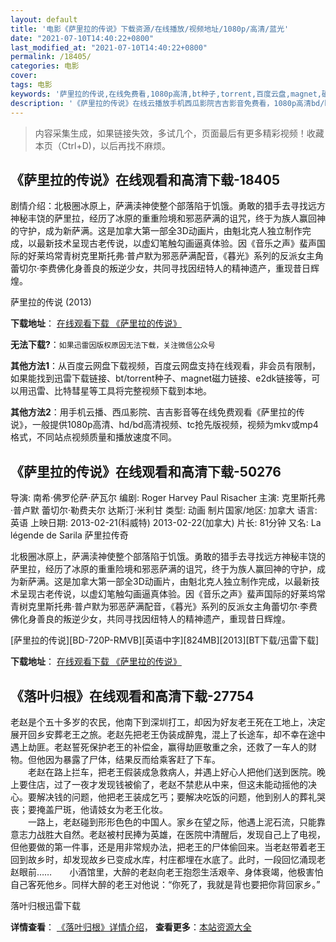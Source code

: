```yaml
---
layout: default
title: '电影《萨里拉的传说》下载资源/在线播放/视频地址/1080p/高清/蓝光'
date: "2021-07-10T14:40:22+0800"
last_modified_at: "2021-07-10T14:40:22+0800"
permalink: /18405/
categories: 电影
cover:
tags: 电影
keywords: '萨里拉的传说,在线免费看,1080p高清,bt种子,torrent,百度云盘,magnet,磁力链,迅雷下载资源'
description: '《萨里拉的传说》在线云播放手机西瓜影院吉吉影音免费看，1080p高清bd/hd未删减完整版和tc抢先枪版，mkv/mp4格式，附带bt/torrent种子、magnet/磁力链、百度云盘、网盘资源迅雷下载链接'
---
```


>内容采集生成，如果链接失效，多试几个，页面最后有更多精彩视频！收藏本页（Ctrl+D)，以后再找不麻烦。


## 《萨里拉的传说》在线观看和高清下载-18405

剧情介绍：北极圈冰原上，萨满渎神使整个部落陷于饥饿。勇敢的猎手去寻找远方神秘丰饶的萨里拉，经历了冰原的重重险境和邪恶萨满的诅咒，终于为族人赢回神的守护，成为新萨满。这是加拿大第一部全3D动画片，由魁北克人独立制作完成，以最新技术呈现古老传说，以虚幻笔触勾画逼真体验。因《音乐之声》蜚声国际的好莱坞常青树克里斯托弗·普卢默为邪恶萨满配音，《暮光》系列的反派女主角蕾切尔·李费佛化身善良的叛逆少女，共同寻找因纽特人的精神遗产，重现昔日辉煌。


萨里拉的传说 (2013)

**下载地址**： [在线观看下载 《萨里拉的传说》](https://www.btbtdy.me/btdy/dy2975.html) 


**无法下载?**：`如果迅雷因版权原因无法下载，关注微信公众号 `

**其他方法1**：从百度云网盘下载视频，百度云网盘支持在线观看，非会员有限制，如果能找到迅雷下载链接、bt/torrent种子、magnet磁力链接、e2dk链接等，可以用迅雷、比特彗星等工具将完整视频下载到本地。

**其他方法2**：用手机云播、西瓜影院、吉吉影音等在线免费观看《萨里拉的传说》，一般提供1080p高清、hd/bd高清视频、tc抢先版视频，视频为mkv或mp4格式，不同站点视频质量和播放速度不同。


## 《萨里拉的传说》在线观看和高清下载-50276

导演: 南希·佛罗伦萨·萨瓦尔 编剧: Roger Harvey Paul Risacher 主演: 克里斯托弗·普卢默 蕾切尔·勒费夫尔 达斯汀·米利甘 类型: 动画 制片国家/地区: 加拿大 语言: 英语 上映日期: 2013-02-21(科威特) 2013-02-22(加拿大) 片长: 81分钟 又名: La légende de Sarila 萨里拉传奇

北极圈冰原上，萨满渎神使整个部落陷于饥饿。勇敢的猎手去寻找远方神秘丰饶的萨里拉，经历了冰原的重重险境和邪恶萨满的诅咒，终于为族人赢回神的守护，成为新萨满。这是加拿大第一部全3D动画片，由魁北克人独立制作完成，以最新技术呈现古老传说，以虚幻笔触勾画逼真体验。因《音乐之声》蜚声国际的好莱坞常青树克里斯托弗·普卢默为邪恶萨满配音，《暮光》系列的反派女主角蕾切尔·李费佛化身善良的叛逆少女，共同寻找因纽特人的精神遗产，重现昔日辉煌。


[萨里拉的传说][BD-720P-RMVB][英语中字][824MB][2013][BT下载/迅雷下载]

**下载地址**： [在线观看下载 《萨里拉的传说》](https://www.btdx8.com/torrent/the_legend_of_sarila_2013.html) 


## 《落叶归根》在线观看和高清下载-27754

老赵是个五十多岁的农民，他南下到深圳打工，却因为好友老王死在工地上，决定展开回乡安葬老王之旅。老赵先把老王伪装成醉鬼，混上了长途车，却不幸在途中遇上劫匪。老赵誓死保护老王的补偿金，赢得劫匪敬重之余，还救了一车人的财物。但他因为暴露了尸体，结果反而给乘客赶了下车。<br />　　老赵在路上拦车，把老王假装成急救病人，并遇上好心人把他们送到医院。晚上要住店，过了一夜才发现钱被偷了，老赵不禁悲从中来，但这未能动摇他的决心。要解决钱的问题，他把老王装成乞丐；要解决吃饭的问题，他到别人的葬礼哭丧；要掩盖尸斑，他请妓女为老王化妆。<br />　　一路上，老赵碰到形形色色的中国人。家乡在望之际，他遇上泥石流，只能靠意志力战胜大自然。老赵被村民捧为英雄，在医院中清醒后，发现自己上了电视，但他要做的第一件事，还是用非常规办法，把老王的尸体偷回来。当老赵带着老王回到故乡时，却发现故乡已变成水库，村庄都埋在水底了。此时，一段回忆涌现老赵眼前……　　小酒馆里，大醉的老赵向老王抱怨生活艰辛、身体衰竭，他极害怕自己客死他乡。同样大醉的老王对他说：“你死了，我就是背也要把你背回家乡。&rdquo;


落叶归根迅雷下载

**详情查看**： [《落叶归根》详情介绍](/movie/27754/)， **查看更多**：[本站资源大全](/movie/t/all/)


